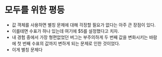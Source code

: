# 모두를 위한 평등

- 값 객체를 사용하면 별칭 문제에 대해 걱정할 필요가 없다는 아주 큰 장점이 있다.
- 이를테면 수표가 하나 있는데 여기에 $5를 설정했다고 치자.
- 내 경험 중에서 가장 형편없었던 버그는 부주의하게 두 번째 값을 변화시키는 바람에 첫 번째 수표의 값까지 변하게 되는 문제로 인한 것이었다.
- 이게 별칭 문제다
